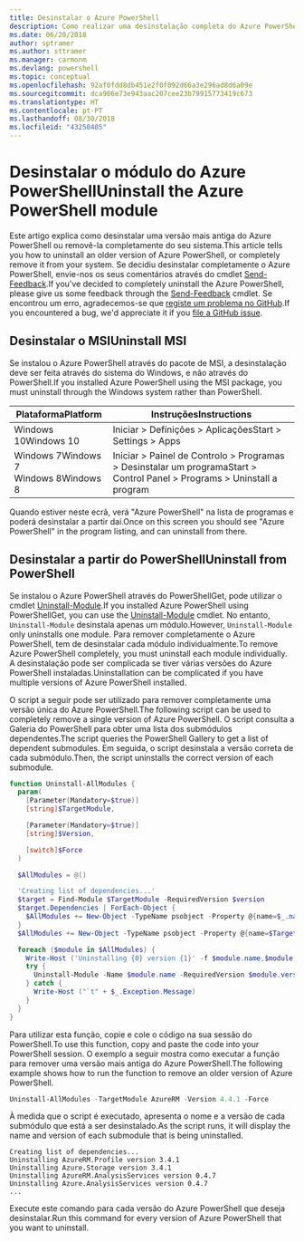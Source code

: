 ```yaml
---
title: Desinstalar o Azure PowerShell
description: Como realizar uma desinstalação completa do Azure PowerShell
ms.date: 06/20/2018
author: sptramer
ms.author: sttramer
ms.manager: carmonm
ms.devlang: powershell
ms.topic: conceptual
ms.openlocfilehash: 92af0fdd8db451e2f0f092d66a3e296ad8d6a09e
ms.sourcegitcommit: dca906e73e943aac207cee23b79915773419c673
ms.translationtype: HT
ms.contentlocale: pt-PT
ms.lasthandoff: 08/30/2018
ms.locfileid: "43250405"
---
```

# <a name="uninstall-the-azure-powershell-module"></a><span data-ttu-id="57764-103">Desinstalar o módulo do Azure PowerShell</span><span class="sxs-lookup"><span data-stu-id="57764-103">Uninstall the Azure PowerShell module</span></span>

<span data-ttu-id="57764-104">Este artigo explica como desinstalar uma versão mais antiga do Azure PowerShell ou removê-la completamente do seu sistema.</span><span class="sxs-lookup"><span data-stu-id="57764-104">This article tells you how to uninstall an older version of Azure PowerShell, or completely remove it from your system.</span></span> <span data-ttu-id="57764-105">Se decidiu desinstalar completamente o Azure PowerShell, envie-nos os seus comentários através do cmdlet [Send-Feedback](/powershell/module/azurerm.profile/send-feedback).</span><span class="sxs-lookup"><span data-stu-id="57764-105">If you've decided to completely uninstall the Azure PowerShell, please give us some feedback through the [Send-Feedback](/powershell/module/azurerm.profile/send-feedback) cmdlet.</span></span>
<span data-ttu-id="57764-106">Se encontrou um erro, agradecemos-se que [registe um problema no GitHub](https://github.com/azure/azure-powershell/issues).</span><span class="sxs-lookup"><span data-stu-id="57764-106">If you encountered a bug, we'd appreciate it if you [file a GitHub issue](https://github.com/azure/azure-powershell/issues).</span></span>

## <a name="uninstall-msi"></a><span data-ttu-id="57764-107">Desinstalar o MSI</span><span class="sxs-lookup"><span data-stu-id="57764-107">Uninstall MSI</span></span>

<span data-ttu-id="57764-108">Se instalou o Azure PowerShell através do pacote de MSI, a desinstalação deve ser feita através do sistema do Windows, e não através do PowerShell.</span><span class="sxs-lookup"><span data-stu-id="57764-108">If you installed Azure PowerShell using the MSI package, you must uninstall through the Windows system rather than PowerShell.</span></span>

| <span data-ttu-id="57764-109">Plataforma</span><span class="sxs-lookup"><span data-stu-id="57764-109">Platform</span></span> | <span data-ttu-id="57764-110">Instruções</span><span class="sxs-lookup"><span data-stu-id="57764-110">Instructions</span></span> |
|----------|--------------|
| <span data-ttu-id="57764-111">Windows 10</span><span class="sxs-lookup"><span data-stu-id="57764-111">Windows 10</span></span> | <span data-ttu-id="57764-112">Iniciar > Definições > Aplicações</span><span class="sxs-lookup"><span data-stu-id="57764-112">Start > Settings > Apps</span></span> |
| <span data-ttu-id="57764-113">Windows 7</span><span class="sxs-lookup"><span data-stu-id="57764-113">Windows 7</span></span> </br><span data-ttu-id="57764-114">Windows 8</span><span class="sxs-lookup"><span data-stu-id="57764-114">Windows 8</span></span> | <span data-ttu-id="57764-115">Iniciar > Painel de Controlo > Programas > Desinstalar um programa</span><span class="sxs-lookup"><span data-stu-id="57764-115">Start > Control Panel > Programs > Uninstall a program</span></span> |

<span data-ttu-id="57764-116">Quando estiver neste ecrã, verá "Azure PowerShell" na lista de programas e poderá desinstalar a partir daí.</span><span class="sxs-lookup"><span data-stu-id="57764-116">Once on this screen you should see "Azure PowerShell" in the program listing, and can uninstall from there.</span></span>

## <a name="uninstall-from-powershell"></a><span data-ttu-id="57764-117">Desinstalar a partir do PowerShell</span><span class="sxs-lookup"><span data-stu-id="57764-117">Uninstall from PowerShell</span></span>

<span data-ttu-id="57764-118">Se instalou o Azure PowerShell através do PowerShellGet, pode utilizar o cmdlet [Uninstall-Module](/powershell/module/powershellget/uninstall-module).</span><span class="sxs-lookup"><span data-stu-id="57764-118">If you installed Azure PowerShell using PowerShellGet, you can use the [Uninstall-Module](/powershell/module/powershellget/uninstall-module) cmdlet.</span></span> <span data-ttu-id="57764-119">No entanto, `Uninstall-Module` desinstala apenas um módulo.</span><span class="sxs-lookup"><span data-stu-id="57764-119">However, `Uninstall-Module` only uninstalls one module.</span></span> <span data-ttu-id="57764-120">Para remover completamente o Azure PowerShell, tem de desinstalar cada módulo individualmente.</span><span class="sxs-lookup"><span data-stu-id="57764-120">To remove Azure PowerShell completely, you must uninstall each module individually.</span></span> <span data-ttu-id="57764-121">A desinstalação pode ser complicada se tiver várias versões do Azure PowerShell instaladas.</span><span class="sxs-lookup"><span data-stu-id="57764-121">Uninstallation can be complicated if you have multiple versions of Azure PowerShell installed.</span></span>

<span data-ttu-id="57764-122">O script a seguir pode ser utilizado para remover completamente uma versão única do Azure PowerShell.</span><span class="sxs-lookup"><span data-stu-id="57764-122">The following script can be used to completely remove a single version of Azure PowerShell.</span></span> <span data-ttu-id="57764-123">O script consulta a Galeria do PowerShell para obter uma lista dos submódulos dependentes.</span><span class="sxs-lookup"><span data-stu-id="57764-123">The script queries the PowerShell Gallery to get a list of dependent submodules.</span></span> <span data-ttu-id="57764-124">Em seguida, o script desinstala a versão correta de cada submódulo.</span><span class="sxs-lookup"><span data-stu-id="57764-124">Then, the script uninstalls the correct version of each submodule.</span></span>

```powershell
function Uninstall-AllModules {
  param(
    [Parameter(Mandatory=$true)]
    [string]$TargetModule,

    [Parameter(Mandatory=$true)]
    [string]$Version,

    [switch]$Force
  )

  $AllModules = @()

  'Creating list of dependencies...'
  $target = Find-Module $TargetModule -RequiredVersion $version
  $target.Dependencies | ForEach-Object {
    $AllModules += New-Object -TypeName psobject -Property @{name=$_.name; version=$_.requiredversion}
  }
  $AllModules += New-Object -TypeName psobject -Property @{name=$TargetModule; version=$Version}

  foreach ($module in $AllModules) {
    Write-Host ('Uninstalling {0} version {1}' -f $module.name,$module.version)
    try {
      Uninstall-Module -Name $module.name -RequiredVersion $module.version -Force:$Force -ErrorAction Stop
    } catch {
      Write-Host ("`t" + $_.Exception.Message)
    }
  }
}
```

<span data-ttu-id="57764-125">Para utilizar esta função, copie e cole o código na sua sessão do PowerShell.</span><span class="sxs-lookup"><span data-stu-id="57764-125">To use this function, copy and paste the code into your PowerShell session.</span></span> <span data-ttu-id="57764-126">O exemplo a seguir mostra como executar a função para remover uma versão mais antiga do Azure PowerShell.</span><span class="sxs-lookup"><span data-stu-id="57764-126">The following example shows how to run the function to remove an older version of Azure PowerShell.</span></span>

```powershell
Uninstall-AllModules -TargetModule AzureRM -Version 4.4.1 -Force
```

<span data-ttu-id="57764-127">À medida que o script é executado, apresenta o nome e a versão de cada submódulo que está a ser desinstalado.</span><span class="sxs-lookup"><span data-stu-id="57764-127">As the script runs, it will display the name and version of each submodule that is being uninstalled.</span></span>

```output
Creating list of dependencies...
Uninstalling AzureRM.Profile version 3.4.1
Uninstalling Azure.Storage version 3.4.1
Uninstalling AzureRM.AnalysisServices version 0.4.7
Uninstalling Azure.AnalysisServices version 0.4.7
...
```

<span data-ttu-id="57764-128">Execute este comando para cada versão do Azure PowerShell que deseja desinstalar.</span><span class="sxs-lookup"><span data-stu-id="57764-128">Run this command for every version of Azure PowerShell that you want to uninstall.</span></span>
